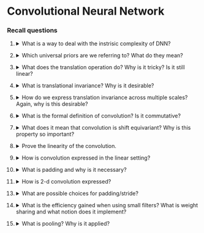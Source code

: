 # Convolutional Neural Network

### Recall questions

1. <details markdown=1><summary markdown="span"> What is a way to deal with the instrisic complexity of DNN?  </summary>
    
    \
    We can look for ==universal priors== that ==are task indipendent==.

</details>

2. <details markdown=1><summary markdown="span"> Which universal priors are we referring to? What do they mean?</summary>
    
    \
    Universal priors:
    - ==structural priors==: i.e. the structure of a protein;
    - ==self similiarity== across the domain: i.e. two halves of an object;
    - ==translation invariance==: invariance w.r.t to the position in the image.

</details>

3. <details markdown=1><summary markdown="span"> What does the translation operation do? Why is it tricky? Is it still linear? </summary>
    
    \
    The operator is defined as $T_v \ f(x) = f(x-v)$. We say it's "tricky" because ==the operator does not really moves the point: it just returns the location of the point in the original location==. \
    As a matter of fact, it is ==applied to the function itself and its linear w.r.t. to the function==.
    

</details>

4. <details markdown=1><summary markdown="span"> What is translational invariance? Why is it desirable? </summary>
    
    \
    We define it as: $C(T_v \ f) = C(f) \ \forall f,T_v$. In other words, ==we say that the classification for an object is the same wether it's translated from its original position or not==. \
    Note that ==this is not the only type of invariance==.


</details>

5. <details markdown=1><summary markdown="span"> How do we express translation invariance across multiple scales? Again, why is this desirable? </summary>
    
    \
    We define it as $z(T_v \ p) = z(p) \ \forall p, T_v$. \
    This is desirable ==because data is often composed of hierarchical, local, shift-invariant patterns== and ==CNNs exploit this fact as a prior==.

</details>


6. <details markdown=1><summary markdown="span"> What is the formal definition of convolution? Is it commutative? </summary>
    
    \
    ![](../../../static/DEEP/cnn1.png) \
    Yes, we can prove the convolution is commutative:
    ![](../../../static/DEEP/cnn2.png)
    

</details>

7. <details markdown=1><summary markdown="span"> What does it mean that convolution is shift equivariant? Why is this property so important? </summary>
    
    \
    A convolution is ==shift equivariant if $f(x-x_0) \star g(x) = (f \star g) (x - x_0)$==. \
    It is really important because ==equivariance is a defining property of convolutions, and any linear operator that is shift equivariant is a convolution==.

</details>

8. <details markdown=1><summary markdown="span"> Prove the linearity of the convolution. </summary>
    
    \
    ![](../../../static/DEEP/cnn3.png)
    

</details>

9. <details markdown=1><summary markdown="span"> How is convolution expressed in the linear setting? </summary>
    
    \
    We can express it as $(f \star g)[n] = \sum_{k = - \infty}^{\infty} f[k]g[n-k]$. Note that since we are in the discrete setting, we have a summation and no longer an integral.

</details>

10. <details markdown=1><summary markdown="span"> What is padding and why is it necessary? </summary>
    
    \
    In order for all the shift of the convolution to be well defined.

</details>

11. <details markdown=1><summary markdown="span"> How is 2-d convolution expressed? </summary>
    
    \
    We can express it as $(f \star g)[m,n] = \sum_k \sum_l f[k,l]g[m-k, n-l]$
    

</details>

13. <details markdown=1><summary markdown="span"> What are possible choices for padding/stride? </summary>
    
    \
    While there can be multiple choices, we can for instance do:
    - no padding
    - full zero padding 
    - arbitrary zero padding and stride
    - and so on...
    

</details>

14. <details markdown=1><summary markdown="span"> What is the efficiency gained when using small filters? What is weight sharing and what notion does it implement? </summary>
    
    \
    We now have ==only $O(1)$ parameters per filter==, which is a huge gain compared to MLP. This filter weights are applied across the whole image (weight sharing), and this ==implments the notions of self-similarity and shift-equivariance==.


</details>

15. <details markdown=1><summary markdown="span"> What is pooling?  Why is it applied?</summary>
    
    \
    Pooling ==allows to caputer complicated non local interaction==.
    In simpler terms, given the fact that we know that images have a hierarchical structure, we can progressively "abstract" the local details in favour of the global ones.

</details>

